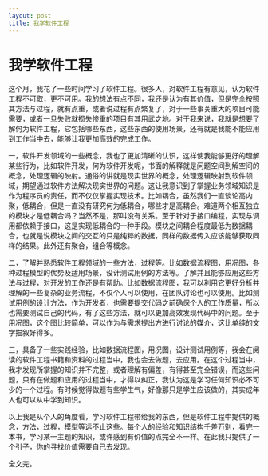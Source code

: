 ```yaml
---
layout: post
title: 我学软件工程
---
```


# 我学软件工程

这个月，我花了一些时间学习了软件工程。很多人，对软件工程有意见，认为软件工程不可取，更不可用。我的想法有点不同，我还是认为有其价值，但是完全按照其方法与过程，就有点重，或者说过程有点繁复了，对于一些事关重大的项目可能需要，或者一旦失败就损失惨重的项目有其用武之地。对于我来说，我就是想要了解何为软件工程，它包括哪些东西，这些东西的使用场景，还有就是我能不能应用到工作当中去，能够让我更加高效的完成工作。

一，软件开发领域的一些概念，我也了更加清晰的认识，这样使我能够更好的理解某些行为，比如软件开发，何为软件开发呢，书面的解释就是问题空间到解空间的概念，处理逻辑的映射。通俗的讲就是现实世界的概念，处理逻辑映射到软件领域，期望通过软件方法解决现实世界的问题。这让我意识到了掌握业务领域知识是作为程序员的责任，而不仅仅掌握实现技术。比如耦合，虽然我们一直谈论高内聚，低耦合，但是一直没有研究何为低耦合，哪些才是高耦合。难道两个相互独立的模块才是低耦合吗？当然不是，那叫没有关系。至于针对于接口编程，实现与调用都依赖于接口，这是实现低耦合的一种手段。模块之间耦合程度最低为数据耦合，也就是说模块之间的交互的只是纯粹的数据，同样的数据传入应该能够获取同样的结果。此外还有聚合，组合等概念。

二，了解并熟悉软件工程领域的一些方法，过程等。比如数据流程图，用况图，各种过程模型的优势及适用场景，设计测试用例的方法等。了解并且能够应用这些方法与过程，对开发的工作还是有帮助。比如数据流程图，我可以利用它更好分析并理解的一些复杂的业务流程，不仅个人可以使用，在团队讨论也可以使用。比如测试用例的设计方法，作为开发者，也需要提交代码之前确保个人的工作质量，所以也需要测试自己的代码，有了这些方法，就可以更加高效发现代码中的问题。至于用况图，这个图比较简单，可以作为与需求提出方进行讨论的媒介，这比单纯的文字描叙好得多。

三，具备了一些实践经验，比如数据流程图，用况图，设计测试用例等，我会在阅读的软件工程书籍和资料的过程当中，我也会去做题，去应用。在这个过程当中，我才发现所掌握的知识并不完整，或者理解有偏差，有得甚至完全错误，而这些问题，只有在做题和应用的过程当中，才得以纠正，我认为这是学习任何知识必不可少的一个过程。有时候觉得做题有些学生气，好像那只是学生应该做的，其实成年人也可以从中学到知识。

以上我是从个人的角度看，学习软件工程带给我的东西，但是软件工程中提供的概念，方法，过程，模型等远不止这些。每个人的经验和知识结构千差万别，看完一本书，学习某一主题的知识，或许感到有价值的点完全不一样。在此我只提供了一个引子，你的寻找价值需要自己去发现。

全文完。
